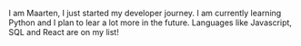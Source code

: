 I am Maarten, I just started my developer journey. I am currently learning Python and I plan to lear a lot more in the future. Languages like Javascript, SQL and React are on my list!
